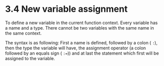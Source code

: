 # 3.4 New variable assignment

<code-block src="definitions.txt" include-lines="34"></code-block>

To define a new variable in the current function context. Every variable has a name and a type. There cannot be two variables with the same name in the same context.

The syntax is as following: First a name is defined, followed by a colon (
`:`), then the type the variable will have, the assignment operator (a colon followed by an equals sign (
`:=`)) and at last the statement which first will be assigned to the variable.
